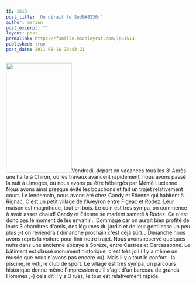 ```yaml
---
ID: 1513
post_title: 'On dirait le Sud&#8230;'
author: marion
post_excerpt: ""
layout: post
permalink: https://famille.mazaleyrat.com/?p=1513
published: true
post_date: 2011-08-16 20:43:21
---
```

<a href="http://famille.mazaleyrat.com/wp-content/uploads/2011/08/wpid-IMAG0652.jpg"><img src="http://famille.mazaleyrat.com/wp-content/uploads/2011/08/wpid-IMAG0652-179x300.jpg" alt="" title="Goûter dans le parc" width="179" height="300" class="alignleft size-medium wp-image-1514" /></a>Vendredi, départ en vacances tous les 3! Après une halte à Chiron, où les travaux avancent rapidement, nous avons passé la nuit à Limoges, où nous avons pu être hébergés par Mémé Lucienne. Nous avons ainsi presque évité les bouchons et fait un trajet relativement court.
Le lendemain, nous avons été chez Candy et Etienne qui habitent à Rignac. C'est un petit village de l'Aveyron entre Figeac et Rodez. Leur maison est magnifique, tout en bois. Le coin est très sympa, on commence à avoir assez chaud!
Candy et Etienne se marient samedi à Rodez. Ce n'est donc pas le moment de les envahir... Dommage car on aurait bien profité de leurs 3 chambres d'amis, des légumes du jardin et de leur gentilesse un peu plus ;-) on reviendra ( dimanche prochain c'est déjà sûr)...
Dimanche nous avons repris la voiture pour finir notre trajet. Nous avons réservé quelques nuits dans une ancienne abbaye à Sorèze, entre Castres et Carcassonne. Le bâtiment est classé monument historique, c'est très joli (il y a même un musée que nous n'avons pas encore vu). Mais il y a tout le confort : la piscine, le wifi, le club de sport.
Le village est très sympa, un parcours historique donne même l'impression qu'il s'agit d'un berceau de grands Hommes ;-) cela dit il y a 3 rues, le tour est relativement rapide.